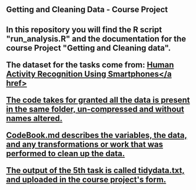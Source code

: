 <h2>Getting and Cleaning Data - Course Project<h2>

In this repository you will find the R script "run_analysis.R" and the documentation for the course Project "Getting and Cleaning data".  

The dataset for the tasks come from: <a href="http://archive.ics.uci.edu/ml/datasets/Human+Activity+Recognition+Using+Smartphones">Human Activity Recognition Using Smartphones</a href>

The code takes for granted all the data is present in the same folder, un-compressed and without names altered.

CodeBook.md describes the variables, the data, and any transformations or work that was performed to clean up the data.

The output of the 5th task is called tidydata.txt, and uploaded in the course project's form.
